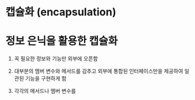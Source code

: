 # 캡슐화 (encapsulation)

# 정보 은닉을 활용한 캡슐화

1. 꼭 필요한 정보와 기능만 외부에 오픈함

2. 대부분의 멤버 변수와 메서드를 감추고 외부에 통합된 인터페이스만을 제공하여 일관된 기능을 구현하게 함

3. 각각의 메서드나 멤버 변수를 